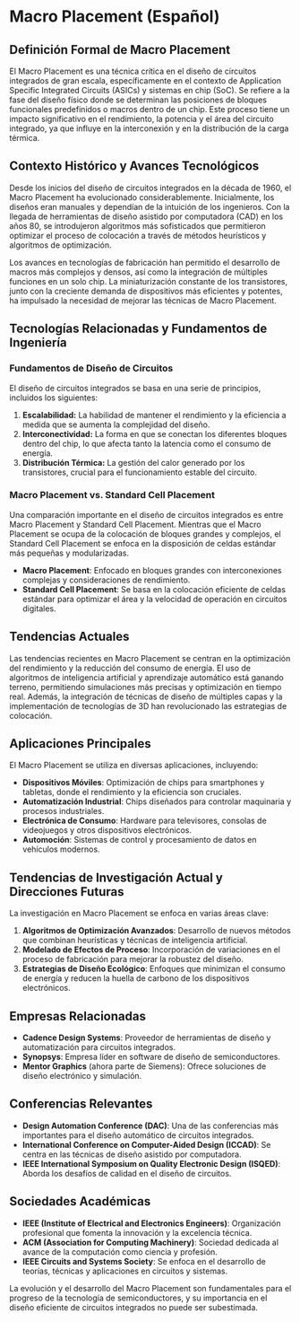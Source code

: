 # Macro Placement (Español)

## Definición Formal de Macro Placement

El Macro Placement es una técnica crítica en el diseño de circuitos integrados de gran escala, específicamente en el contexto de Application Specific Integrated Circuits (ASICs) y sistemas en chip (SoC). Se refiere a la fase del diseño físico donde se determinan las posiciones de bloques funcionales predefinidos o macros dentro de un chip. Este proceso tiene un impacto significativo en el rendimiento, la potencia y el área del circuito integrado, ya que influye en la interconexión y en la distribución de la carga térmica.

## Contexto Histórico y Avances Tecnológicos

Desde los inicios del diseño de circuitos integrados en la década de 1960, el Macro Placement ha evolucionado considerablemente. Inicialmente, los diseños eran manuales y dependían de la intuición de los ingenieros. Con la llegada de herramientas de diseño asistido por computadora (CAD) en los años 80, se introdujeron algoritmos más sofisticados que permitieron optimizar el proceso de colocación a través de métodos heurísticos y algoritmos de optimización.

Los avances en tecnologías de fabricación han permitido el desarrollo de macros más complejos y densos, así como la integración de múltiples funciones en un solo chip. La miniaturización constante de los transistores, junto con la creciente demanda de dispositivos más eficientes y potentes, ha impulsado la necesidad de mejorar las técnicas de Macro Placement.

## Tecnologías Relacionadas y Fundamentos de Ingeniería

### Fundamentos de Diseño de Circuitos

El diseño de circuitos integrados se basa en una serie de principios, incluidos los siguientes:

1. **Escalabilidad:** La habilidad de mantener el rendimiento y la eficiencia a medida que se aumenta la complejidad del diseño.
2. **Interconectividad:** La forma en que se conectan los diferentes bloques dentro del chip, lo que afecta tanto la latencia como el consumo de energía.
3. **Distribución Térmica:** La gestión del calor generado por los transistores, crucial para el funcionamiento estable del circuito.

### Macro Placement vs. Standard Cell Placement

Una comparación importante en el diseño de circuitos integrados es entre Macro Placement y Standard Cell Placement. Mientras que el Macro Placement se ocupa de la colocación de bloques grandes y complejos, el Standard Cell Placement se enfoca en la disposición de celdas estándar más pequeñas y modularizadas. 

- **Macro Placement**: Enfocado en bloques grandes con interconexiones complejas y consideraciones de rendimiento.
- **Standard Cell Placement**: Se basa en la colocación eficiente de celdas estándar para optimizar el área y la velocidad de operación en circuitos digitales.

## Tendencias Actuales

Las tendencias recientes en Macro Placement se centran en la optimización del rendimiento y la reducción del consumo de energía. El uso de algoritmos de inteligencia artificial y aprendizaje automático está ganando terreno, permitiendo simulaciones más precisas y optimización en tiempo real. Además, la integración de técnicas de diseño de múltiples capas y la implementación de tecnologías de 3D han revolucionado las estrategias de colocación.

## Aplicaciones Principales

El Macro Placement se utiliza en diversas aplicaciones, incluyendo:

- **Dispositivos Móviles**: Optimización de chips para smartphones y tabletas, donde el rendimiento y la eficiencia son cruciales.
- **Automatización Industrial**: Chips diseñados para controlar maquinaria y procesos industriales.
- **Electrónica de Consumo**: Hardware para televisores, consolas de videojuegos y otros dispositivos electrónicos.
- **Automoción**: Sistemas de control y procesamiento de datos en vehículos modernos.

## Tendencias de Investigación Actual y Direcciones Futuras

La investigación en Macro Placement se enfoca en varias áreas clave:

1. **Algoritmos de Optimización Avanzados**: Desarrollo de nuevos métodos que combinan heurísticas y técnicas de inteligencia artificial.
2. **Modelado de Efectos de Proceso**: Incorporación de variaciones en el proceso de fabricación para mejorar la robustez del diseño.
3. **Estrategias de Diseño Ecológico**: Enfoques que minimizan el consumo de energía y reducen la huella de carbono de los dispositivos electrónicos.

## Empresas Relacionadas

- **Cadence Design Systems**: Proveedor de herramientas de diseño y automatización para circuitos integrados.
- **Synopsys**: Empresa líder en software de diseño de semiconductores.
- **Mentor Graphics** (ahora parte de Siemens): Ofrece soluciones de diseño electrónico y simulación.

## Conferencias Relevantes

- **Design Automation Conference (DAC)**: Una de las conferencias más importantes para el diseño automático de circuitos integrados.
- **International Conference on Computer-Aided Design (ICCAD)**: Se centra en las técnicas de diseño asistido por computadora.
- **IEEE International Symposium on Quality Electronic Design (ISQED)**: Aborda los desafíos de calidad en el diseño de circuitos.

## Sociedades Académicas

- **IEEE (Institute of Electrical and Electronics Engineers)**: Organización profesional que fomenta la innovación y la excelencia técnica.
- **ACM (Association for Computing Machinery)**: Sociedad dedicada al avance de la computación como ciencia y profesión.
- **IEEE Circuits and Systems Society**: Se enfoca en el desarrollo de teorías, técnicas y aplicaciones en circuitos y sistemas.

La evolución y el desarrollo del Macro Placement son fundamentales para el progreso de la tecnología de semiconductores, y su importancia en el diseño eficiente de circuitos integrados no puede ser subestimada.